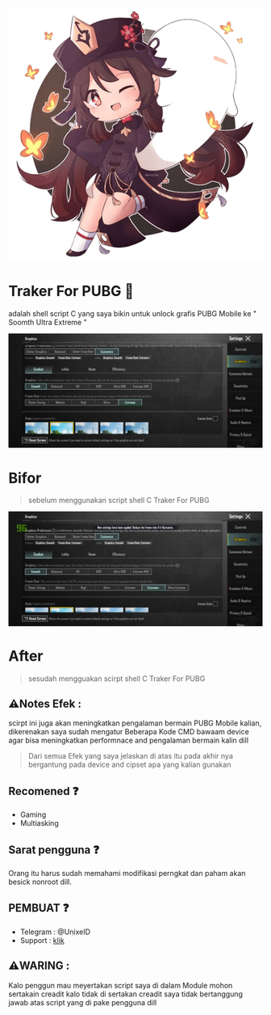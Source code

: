 ![git text](/lib/img/IFS.png)

# Traker For PUBG 🍃
adalah shell script C yang saya bikin untuk
unlock grafis PUBG Mobile ke " Soomth Ultra Extreme "


![bifor text](/lib/img/Bifor.png)
# Bifor
> sebelum menggunakan script shell C Traker For PUBG

![after text](/lib/img/After.png)
# After
> sesudah mengguakan scirpt shell C Traker For PUBG

## ⚠️Notes Efek :
scirpt ini juga akan meningkatkan pengalaman bermain 
PUBG Mobile kalian, dikerenakan saya sudah mengatur 
Beberapa Kode CMD bawaam device agar bisa meningkatkan
performnace and pengalaman bermain kalin dill

> Dari semua Efek yang saya jelaskan di atas itu pada akhir nya bergantung pada device and cipset apa yang kalian gunakan

## Recomened ❓️
- Gaming
- Multiasking

## Sarat pengguna ❓️
Orang itu harus sudah memahami modifikasi 
perngkat dan paham akan besick nonroot dill.

## PEMBUAT ❓️
- Telegram : @UnixeID
- Support    : [klik](https://t.me/Yeye_PID)

 ## ⚠️WARING :
 Kalo penggun mau meyertakan script saya di dalam
 Module mohon sertakain creadit kalo tidak di sertakan
 creadit saya tidak bertanggung jawab atas
 script yang di pake pengguna dill
